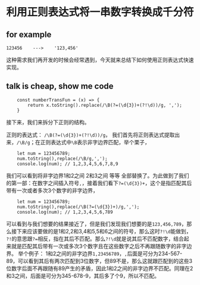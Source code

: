 # 利用正则表达式将一串数字转换成千分符

## for example
    123456    --->    '123,456'

这种需求我们再开发的时候会经常遇到，今天就来总结下如何使用正则表达式快速实现。

## talk is cheap, show me code
```
    const numberTransFun = (x) => {
        return x.toString().replace(/\B(?=(\d{3})+(?!\d))/g, ',');
    }
```
接下来，我们来拆分下正则的结构。

正则的表达式： `/\B(?=(\d{3})+(?!\d))/g`， 我们首先将正则表达式提取出来，`/\B/g`；在正则表达式中`\B`表示非字边界匹配，举个栗子，
```
    let num = 123456789;
    num.toString(),replace(/\B/g,',');
    console.log(num); // 1,2,3,4,5,6,7,8,9
```
我们可以看到将非字边界1和2之间 2和3之间 等等 全部替换了。为此做到了我们的第一部：在数字之间插入符号`,`，接着我们看下`?=(\d{3})+`，这个是指匹配其后带有一次或者多次3个数字的非字边界，
```
    let num = 123456789;
    num.toString(),replace(/\B(?=(\d{3})+)/g,',');
    console.log(num); // 1,2,3,4,5,6,789
```
可以看到与我们想要的结果接近了，但是我们发现我们想要的是`123,456,789`，那么接下来应该要做的是1和2,2和3,4和5,5和6之间的符号，那么这时`?!\d`能做到， `?!`的意思跟`?=`相反，指在其后不匹配。那么`?!\d`就是说其后不匹配数字，结合起来就是匹配其后带有一次或多次3个数字且在这些数字之后不再跟随数字的非字边界。
举个例子： 1和2之间的非字边界`1,23456789`，`,`后面是可分为234-567-89，可以看到其后有两次匹配到3位数字，但89不是，那么这就跟匹配到的这些3位数字后面不再跟随有89产生的矛盾，因此1和2之间的非字边界不匹配。同理在2和3之间，后面是可分为345-678-9，其后多了个9，所以不匹配。

